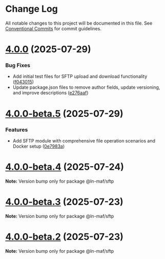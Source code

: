 # Change Log

All notable changes to this project will be documented in this file.
See [Conventional Commits](https://conventionalcommits.org) for commit guidelines.

# [4.0.0](https://github.com/hpcc-systems/MAF/compare/@ln-maf/sftp@4.0.0-beta.5...@ln-maf/sftp@4.0.0) (2025-07-29)


### Bug Fixes

* Add initial test files for SFTP upload and download functionality ([f043015](https://github.com/hpcc-systems/MAF/commit/f043015e86ba45e7347e352aae4b3f2da5ffd556))
* Update package.json files to remove author fields, update versioning, and improve descriptions ([e276aaf](https://github.com/hpcc-systems/MAF/commit/e276aaf6c53bd1edb83193f148261070bc292277))





# [4.0.0-beta.5](https://github.com/hpcc-systems/MAF/compare/@ln-maf/sftp@4.0.0-beta.4...@ln-maf/sftp@4.0.0-beta.5) (2025-07-29)


### Features

* Add SFTP module with comprehensive file operation scenarios and Docker setup ([0e7983a](https://github.com/hpcc-systems/MAF/commit/0e7983a0011907723f5b0ffbb00e31e590e3e62a))





# [4.0.0-beta.4](https://github.com/hpcc-systems/MAF/compare/@ln-maf/sftp@4.0.0-beta.3...@ln-maf/sftp@4.0.0-beta.4) (2025-07-24)

**Note:** Version bump only for package @ln-maf/sftp





# [4.0.0-beta.3](https://github.com/hpcc-systems/MAF/compare/@ln-maf/sftp@4.0.0-beta.2...@ln-maf/sftp@4.0.0-beta.3) (2025-07-23)

**Note:** Version bump only for package @ln-maf/sftp





# [4.0.0-beta.2](https://github.com/hpcc-systems/MAF/compare/@ln-maf/sftp@4.0.0-beta.1...@ln-maf/sftp@4.0.0-beta.2) (2025-07-23)

**Note:** Version bump only for package @ln-maf/sftp
